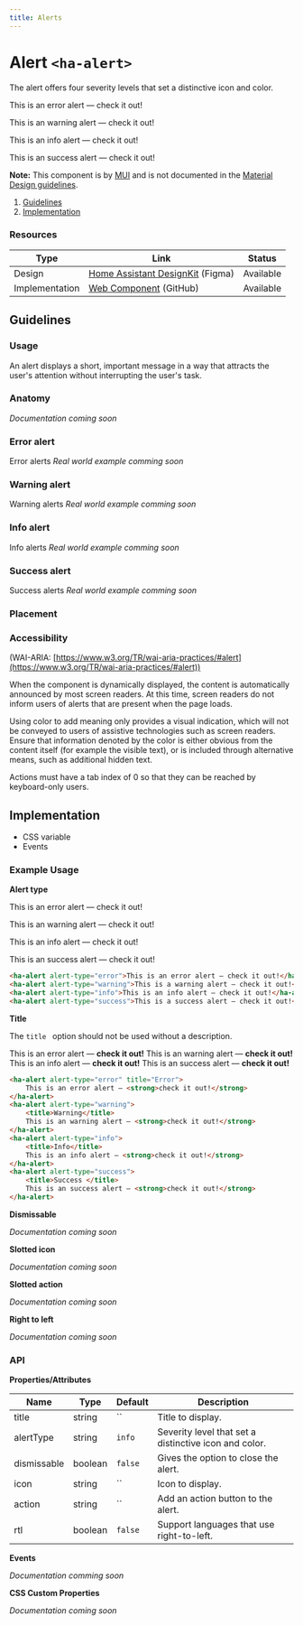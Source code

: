 ```yaml
---
title: Alerts
---
```


# Alert `<ha-alert>`
The alert offers four severity levels that set a distinctive icon and color.

<ha-alert alert-type="error">This is an error alert — check it out!</ha-alert>

<ha-alert alert-type="warning">This is an warning alert — check it out!</ha-alert>

<ha-alert alert-type="info">This is an info alert — check it out!</ha-alert>

<ha-alert alert-type="success">This is an success alert — check it out!</ha-alert>

**Note:** This component is by [MUI](https://mui.com/components/alert/) and is not documented in the [Material Design guidelines](https://material.io).

1. [Guidelines](#guidelines)
2. [Implementation](#implementation)

### Resources
| Type           | Link                             | Status    |
|----------------|----------------------------------|-----------|
| Design         | [Home Assistant DesignKit](https://www.figma.com/community/file/967153512097289521/Home-Assistant-DesignKit) (Figma) | Available |
| Implementation | [Web Component](https://github.com/home-assistant/frontend/blob/dev/src/components/ha-alert.ts) (GitHub)            | Available |

## Guidelines
### Usage
An alert displays a short, important message in a way that attracts the user's attention without interrupting the user's task.

### Anatomy
*Documentation coming soon*

### Error alert
Error alerts
*Real world example comming soon*

### Warning alert
Warning alerts
*Real world example comming soon*

### Info alert
Info alerts
*Real world example comming soon*

### Success alert
Success alerts
*Real world example comming soon*

### Placement


### Accessibility
(WAI-ARIA: [https://www.w3.org/TR/wai-aria-practices/#alert](https://www.w3.org/TR/wai-aria-practices/#alert))

When the component is dynamically displayed, the content is automatically announced by most screen readers. At this time, screen readers do not inform users of alerts that are present when the page loads.

Using color to add meaning only provides a visual indication, which will not be conveyed to users of assistive technologies such as screen readers. Ensure that information denoted by the color is either obvious from the content itself (for example the visible text), or is included through alternative means, such as additional hidden text.

Actions must have a tab index of 0 so that they can be reached by keyboard-only users.

## Implementation
* CSS variable
* Events


### Example Usage
**Alert type**

<ha-alert alert-type="error">This is an error alert — check it out!</ha-alert>

<ha-alert alert-type="warning">This is an warning alert — check it out!</ha-alert>

<ha-alert alert-type="info">This is an info alert — check it out!</ha-alert>

<ha-alert alert-type="success">This is an success alert — check it out!</ha-alert>


```html
<ha-alert alert-type="error">This is an error alert — check it out!</ha-alert>
<ha-alert alert-type="warning">This is a warning alert — check it out!</ha-alert>
<ha-alert alert-type="info">This is an info alert — check it out!</ha-alert>
<ha-alert alert-type="success">This is a success alert — check it out!</ha-alert>
```

**Title**

The `title ` option should not be used without a description.

<ha-alert alert-type="error" title="Error">
	This is an error alert — <strong>check it out!</strong>
</ha-alert>

<ha-alert alert-type="warning">
	<title>Warning</title>
	This is an warning alert — <strong>check it out!</strong>
</ha-alert>

<ha-alert alert-type="info">
	<title>Info</title>
	This is an info alert — <strong>check it out!</strong>
</ha-alert>

<ha-alert alert-type="success">
	<title>Success </title>
	This is an success alert — <strong>check it out!</strong>
</ha-alert>

```html
<ha-alert alert-type="error" title="Error">
	This is an error alert — <strong>check it out!</strong>
</ha-alert>
<ha-alert alert-type="warning">
	<title>Warning</title>
	This is an warning alert — <strong>check it out!</strong>
</ha-alert>
<ha-alert alert-type="info">
	<title>Info</title>
	This is an info alert — <strong>check it out!</strong>
</ha-alert>
<ha-alert alert-type="success">
	<title>Success </title>
	This is an success alert — <strong>check it out!</strong>
</ha-alert>
```

**Dismissable**

*Documentation coming soon*

**Slotted icon**

*Documentation coming soon*

**Slotted action**

*Documentation coming soon*

**Right to left**

*Documentation coming soon*

### API
**Properties/Attributes**

| Name        | Type    | Default | Description                                           |
|-------------|---------|---------|-------------------------------------------------------|
| title       | string  | ``      | Title to display.                                     |
| alertType   | string  | `info`  | Severity level that set a distinctive icon and color. |
| dismissable | boolean | `false` | Gives the option to close the alert.                  |
| icon        | string  | ``      | Icon to display.                                      |
| action      | string  | ``      | Add an action button to the alert.                    |
| rtl         | boolean | `false` | Support languages that use right-to-left.             |

**Events**

*Documentation comming soon*

**CSS Custom Properties**

*Documentation coming soon*
